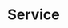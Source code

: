 ---
title: "Service"
description: "Network exposure and load balancing"
weight: 7
banner: "98e16360-a366-4b78-8e0a-031da07fdacb/images/service.png"
tags: [kubernetes,service]
level: [introductory]
---